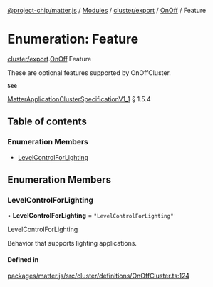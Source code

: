 [@project-chip/matter.js](../README.md) / [Modules](../modules.md) / [cluster/export](../modules/cluster_export.md) / [OnOff](../modules/cluster_export.OnOff.md) / Feature

# Enumeration: Feature

[cluster/export](../modules/cluster_export.md).[OnOff](../modules/cluster_export.OnOff.md).Feature

These are optional features supported by OnOffCluster.

**`See`**

[MatterApplicationClusterSpecificationV1_1](../interfaces/spec_export.MatterApplicationClusterSpecificationV1_1.md) § 1.5.4

## Table of contents

### Enumeration Members

- [LevelControlForLighting](cluster_export.OnOff.Feature.md#levelcontrolforlighting)

## Enumeration Members

### LevelControlForLighting

• **LevelControlForLighting** = ``"LevelControlForLighting"``

LevelControlForLighting

Behavior that supports lighting applications.

#### Defined in

[packages/matter.js/src/cluster/definitions/OnOffCluster.ts:124](https://github.com/project-chip/matter.js/blob/e87b236f/packages/matter.js/src/cluster/definitions/OnOffCluster.ts#L124)
